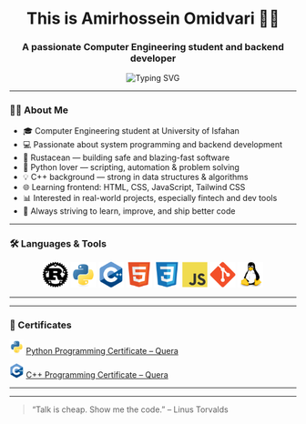 <h1 align="center">This is Amirhossein Omidvari 👨‍💻</h1>
<h3 align="center">A passionate Computer Engineering student and backend developer</h3>

<p align="center">
  <img src="https://readme-typing-svg.demolab.com?font=Fira+Code&weight=500&size=24&pause=1000&color=1ABC9C&center=true&vCenter=true&width=600&lines=Rustacean+%F0%9F%A6%80+Developer;Pythonic+Problem+Solver+%F0%9F%90%8D;C%2B%2B+Lover+%E2%9D%A4%EF%B8%8F;Learning+Frontend+%F0%9F%9A%80;Building+Clean+and+Modern+Software" alt="Typing SVG" />
</p>

---

### 🧑‍💼 About Me

- 🎓 Computer Engineering student at University of Isfahan  
- 💻 Passionate about system programming and backend development  
- 🦀 Rustacean — building safe and blazing-fast software  
- 🐍 Python lover — scripting, automation & problem solving  
- 💡 C++ background — strong in data structures & algorithms  
- 🌐 Learning frontend: HTML, CSS, JavaScript, Tailwind CSS  
- 📊 Interested in real-world projects, especially fintech and dev tools  
- 🚀 Always striving to learn, improve, and ship better code

---

### 🛠️ Languages & Tools

<p align="center">
  <img src="https://raw.githubusercontent.com/devicons/devicon/master/icons/rust/rust-original.svg" width="45" alt="Rust" />
  <img src="https://raw.githubusercontent.com/devicons/devicon/master/icons/python/python-original.svg" width="45" alt="Python" />
  <img src="https://raw.githubusercontent.com/devicons/devicon/master/icons/cplusplus/cplusplus-original.svg" width="45" alt="C++" />
  <img src="https://raw.githubusercontent.com/devicons/devicon/master/icons/html5/html5-original.svg" width="45" alt="HTML" />
  <img src="https://raw.githubusercontent.com/devicons/devicon/master/icons/css3/css3-original.svg" width="45" alt="CSS" />
  <img src="https://raw.githubusercontent.com/devicons/devicon/master/icons/javascript/javascript-original.svg" width="45" alt="JavaScript" />
  <img src="https://raw.githubusercontent.com/devicons/devicon/master/icons/git/git-original.svg" width="45" alt="Git" />
  <img src="https://raw.githubusercontent.com/devicons/devicon/master/icons/linux/linux-original.svg" width="45" alt="Linux" />
</p>

---

---

### 📜 Certificates

<p>
  <img src="https://raw.githubusercontent.com/devicons/devicon/master/icons/python/python-original.svg" width="25" alt="Python" />
  <a href="https://quera.org/certificate/ngcbwm39/" target="_blank">Python Programming Certificate – Quera</a>
</p>

<p>
  <img src="https://raw.githubusercontent.com/devicons/devicon/master/icons/cplusplus/cplusplus-original.svg" width="25" alt="C++" />
  <a href="https://quera.org/certificate/UmOZf243/" target="_blank">C++ Programming Certificate – Quera</a>
</p>

---

---

> “Talk is cheap. Show me the code.” – Linus Torvalds
